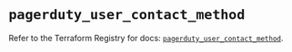 # `pagerduty_user_contact_method`

Refer to the Terraform Registry for docs: [`pagerduty_user_contact_method`](https://registry.terraform.io/providers/pagerduty/pagerduty/3.18.2/docs/resources/user_contact_method).
